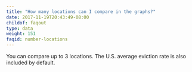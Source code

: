 ```yaml
---
title: "How many locations can I compare in the graphs?"
date: 2017-11-19T20:43:49-08:00
childof: faqout
type: data
weight: 151
faqid: number-locations
---
```

You can compare up to 3 locations. The U.S. average eviction rate is also included by default.